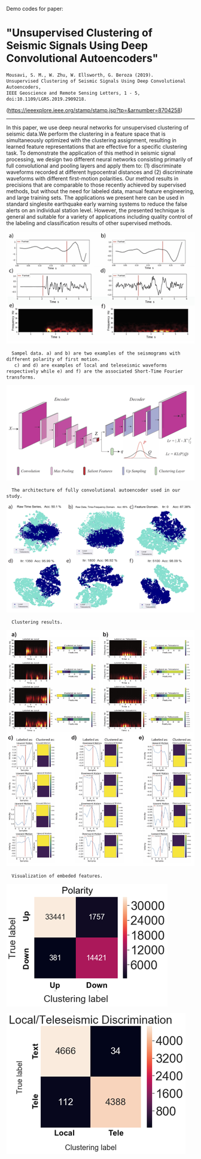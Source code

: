 Demo codes for paper: 
# "Unsupervised Clustering of Seismic Signals Using Deep Convolutional Autoencoders"

    Mousavi, S. M., W. Zhu, W. Ellsworth, G. Beroza (2019). 
    Unsupervised Clustering of Seismic Signals Using Deep Convolutional Autoencoders, 
    IEEE Geoscience and Remote Sensing Letters, 1 - 5, doi:10.1109/LGRS.2019.2909218.                            
                             
(https://ieeexplore.ieee.org/stamp/stamp.jsp?tp=&arnumber=8704258)
 
 ------------------------------------------------------

In this paper, we use deep neural networks for unsupervised
clustering of seismic data.We perform the clustering in a
feature space that is simultaneously optimized with the clustering
assignment, resulting in learned feature representations that
are effective for a specific clustering task. To demonstrate the
application of this method in seismic signal processing, we design
two different neural networks consisting primarily of full convolutional
and pooling layers and apply them to: (1) discriminate
waveforms recorded at different hypocentral distances and (2)
discriminate waveforms with different first-motion polarities. Our
method results in precisions that are comparable to those recently
achieved by supervised methods, but without the need for labeled
data, manual feature engineering, and large training sets. The
applications we present here can be used in standard singlesite
earthquake early warning systems to reduce the false alerts
on an individual station level. However, the presented technique
is general and suitable for a variety of applications including
quality control of the labeling and classification results of other
supervised methods.

![network architecture](Fig_2.jpg)

      Sampel data. a) and b) are two examples of the seismograms with different polarity of first motion.
       c) and d) are examples of local and teleseismic waveforms respectively while e) and f) are the associated Short-Time Fourier   transforms. 

![network architecture](Fig_1.jpg)

      The architecture of fully convolutional autoencoder used in our study. 

![clustering results](Fig_3.jpg)

      Clustering results. 

![embeded features](Fig_4.jpg)

      Visualization of embeded features. 

![embeded features](FigSub_3.png)

![embeded features](FigSub_4.png)

